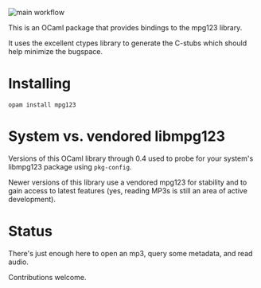 ![main workflow](https://github.com/mbacarella/curses/actions/workflows/workflow.yml/badge.svg)

This is an OCaml package that provides bindings to the mpg123 library.

It uses the excellent ctypes library to generate the C-stubs which should help
minimize the bugspace.

Installing
===

`opam install mpg123`

System vs. vendored libmpg123
===

Versions of this OCaml library through 0.4 used to probe for your system's
libmpg123 package using `pkg-config`.

Newer versions of this library use a vendored mpg123 for stability and to gain
access to latest features (yes, reading MP3s is still an area of active
development).

Status
===

There's just enough here to open an mp3, query some metadata, and read audio.

Contributions welcome.
